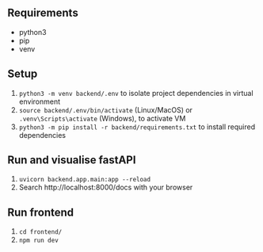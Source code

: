 ## Requirements

- python3
- pip
- venv

## Setup

1. `python3 -m venv backend/.env` to isolate project dependencies in virtual environment
2. `source backend/.env/bin/activate` (Linux/MacOS) or `.venv\Scripts\activate` (Windows), to activate VM
3. `python3 -m pip install -r backend/requirements.txt` to install required dependencies

## Run and visualise fastAPI

1. `uvicorn backend.app.main:app --reload`
2. Search http://localhost:8000/docs with your browser

## Run frontend

1. `cd frontend/`
2. `npm run dev`
